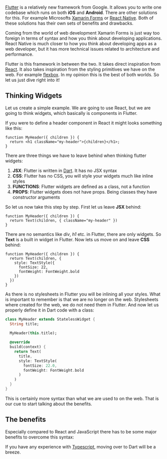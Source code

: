 [Flutter](https://flutter.dev) is a relatively new framework from Google. It allows you to write one codebase which runs on both **iOS** and **Android**. There are other solutions for this. For example Microsofts [Xamarin Forms](https://docs.microsoft.com/en-us/xamarin/xamarin-forms/) or [React Native](https://facebook.github.io/react-native/). Both of these solutions has their own sets of benefits and drawbacks.

Coming from the world of web development Xamarin Forms is just way too foreign in terms of syntax and how you think about developing applications. React Native is much closer to how you think about developing apps as a web developer, but it has more technical issues related to architecture and performance.

Flutter is this framework in between the two. It takes direct inspiration from [React](https://reactjs.org/). It also takes inspiration from the styling primitives we have on the web. For example [flexbox](https://css-tricks.com/snippets/css/a-guide-to-flexbox/). In my opinion this is the best of both worlds. So let us just dive right into it!

## Thinking Widgets

Let us create a simple example. We are going to use React, but we are going to think widgets, which basically is components in Flutter.

If you were to define a header component in React it might looks something like this:

```tsx
function MyHeader({ children }) {
  return <h1 className="my-header">{children}</h1>;
}
```

There are three things we have to leave behind when thinking flutter widgets:

1. **JSX**: Flutter is written in [Dart](https://dart.dev/). It has no JSX syntax
2. **CSS**: Flutter has no CSS, you will style your widgets much like inline styles
3. **FUNCTIONS**: Flutter widgets are defined as a class, not a function
4. **PROPS**: Flutter widgets does not have props. Being classes they have constructor arguments

So let us now take this step by step. First let us leave **JSX** behind:

```tsx
function MyHeader({ children }) {
  return Text(children, { className="my-header" })
}
```

There are no semantics like *div*, *h1* etc. in Flutter, there are only widgets. So **Text** is a built in widget in Flutter. Now lets us move on and leave **CSS** behind:

```tsx
function MyHeader({ children }) {
  return Text(children, {
    style: TextStyle({
      fontSize: 22,
      fontWeight: FontWeight.bold
    })
  })
}
```

As there is no stylesheets in Flutter you will be inlining all your styles. What is important to remember is that we are no longer on the web. Stylesheets where created for the web, we do not need them in Flutter. And now let us properly define it in Dart code with a class:

```dart
class MyHeader extends StatelessWidget {
  String title;
  
  MyHeader(this.title);

  @override
  build(context) {
    return Text(
      title,
      style: TextStyle(
        fontSize: 22.0,
        fontWeight: FontWeight.bold
      )
    )
  }
}
```

This is certainly more syntax than what we are used to on the web. That is our cue to start talking about the benefits.

## The benefits

Especially compared to React and JavaScript there has to be some major benefits to overcome this syntax:



If you have any experience with [Typescript](https://www.typescriptlang.org/), moving over to Dart will be a breeze. 